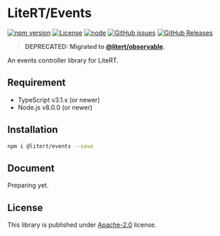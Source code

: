 # LiteRT/Events

[![npm version](https://img.shields.io/npm/v/@litert/events.svg?colorB=brightgreen)](https://www.npmjs.com/package/@litert/events "Stable Version")
[![License](https://img.shields.io/npm/l/@litert/events.svg?maxAge=2592000?style=plastic)](https://github.com/litert/events/blob/master/LICENSE)
[![node](https://img.shields.io/node/v/@litert/events.svg?colorB=brightgreen)](https://nodejs.org/dist/latest-v8.x/)
[![GitHub issues](https://img.shields.io/github/issues/litert/events.js.svg)](https://github.com/litert/events.js/issues)
[![GitHub Releases](https://img.shields.io/github/release/litert/events.js.svg)](https://github.com/litert/events.js/releases "Stable Release")

> **DEPRECATED: Migrated to [@litert/observable](https://github.com/litert/observable.js).**

An events controller library for LiteRT.

## Requirement

- TypeScript v3.1.x (or newer)
- Node.js v8.0.0 (or newer)

## Installation

```sh
npm i @litert/events --save
```

## Document

Preparing yet.

## License

This library is published under [Apache-2.0](./LICENSE) license.
